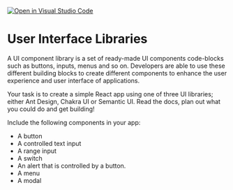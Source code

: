 [![Open in Visual Studio Code](https://classroom.github.com/assets/open-in-vscode-f059dc9a6f8d3a56e377f745f24479a46679e63a5d9fe6f495e02850cd0d8118.svg)](https://classroom.github.com/online_ide?assignment_repo_id=6823129&assignment_repo_type=AssignmentRepo)
# User Interface Libraries

A UI component library is a set of ready-made UI components code-blocks such as buttons, inputs, menus and so on. Developers are able to use these different building blocks to create different components to enhance the user experience and user interface of applications.

Your task is to create a simple React app using one of three UI libraries; either Ant Design, Chakra UI or Semantic UI. Read the docs, plan out what you could do and get building!

Include the following components in your app:

- A button
- A controlled text input
- A range input
- A switch
- An alert that is controlled by a button.
- A menu
- A modal
